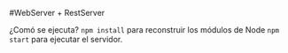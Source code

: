 #WebServer + RestServer

¿Comó se ejecuta?
```npm install```
para reconstruir los módulos de Node
```npm start```
para ejecutar el servidor.
